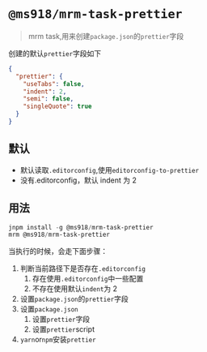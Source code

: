 # `@ms918/mrm-task-prettier`

> mrm task,用来创建`package.json`的`prettier`字段

创建的默认`prettier`字段如下

```json
{
  "prettier": {
    "useTabs": false,
    "indent": 2,
    "semi": false,
    "singleQuote": true
  }
}
```

## 默认

- 默认读取`.editorconfig`,使用`editorconfig-to-prettier`
- 没有.editorconfig，默认 indent 为 2

## 用法

```powershell
jnpm install -g @ms918/mrm-task-prettier
mrm @ms918/mrm-task-prettier
```

当执行的时候，会走下面步骤：

1. 判断当前路径下是否存在`.editorconfig`
   1. 存在使用`.editorconfig`中一些配置
   2. 不存在使用默认`indent`为 2
2. 设置`package.json`的`prettier`字段
3. 设置`package.json`
   1. 设置`prettier`字段
   2. 设置`prettier`script
4. `yarn`or`npm`安装`prettier`
